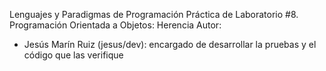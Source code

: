 Lenguajes y Paradigmas de Programación
Práctica de Laboratorio #8. Programación Orientada a Objetos: Herencia
Autor: 
   - Jesús Marín Ruiz (jesus/dev): encargado de desarrollar la pruebas y el código que las verifique

